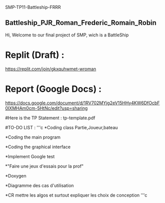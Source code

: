 SMP-TP11-Battleship-FRRR
## Battleship_PJR_Roman_Frederic_Romain_Robin
Hi, Welcome to our final project of SMP, wich is a BattleShip

# Replit (Draft) :
https://replit.com/join/gkxquhwmet-wroman

# Report (Google Docs) :
https://docs.google.com/document/d/1RV702MYjg2eV15HHy4KW6DfOcbF0IXMHAm0cm-5HtNc/edit?usp=sharing

#Here is the TP Statement :
tp-template.pdf

#TO-DO LIST :
'''c
*Coding class Partie,Joueur,bateau

*Coding the main program

*Coding the graphical interface

*Implement Google test

*"Faire une jeux d'essais pour la prof"

*Doxygen

*Diagramme des cas d'utilisation

*CR mettre les algos et surtout expliquer les choix de conception
'''c
